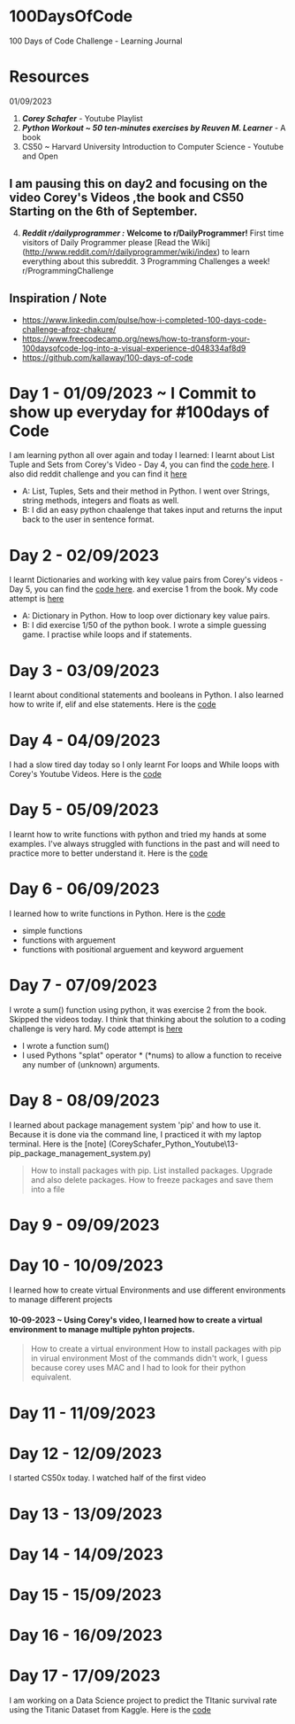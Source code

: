 # 100DaysOfCode
100 Days of Code Challenge - Learning Journal

# Resources
01/09/2023
 1.  ***Corey Schafer*** - Youtube Playlist
 2. ***Python Workout ~ 50 ten-minutes exercises by Reuven M. Learner*** - A book
 3. CS50 ~ Harvard University Introduction to Computer Science - Youtube and Open 


 ## I am pausing this on day2 and focusing on the video Corey's Videos ,the book and CS50 Starting on the 6th of September.
 4.  ***Reddit r/dailyprogrammer :*** **Welcome to r/DailyProgrammer!** First time visitors of Daily Programmer please [Read the Wiki] (http://www.reddit.com/r/dailyprogrammer/wiki/index) to learn everything about this subreddit. 3 Programming Challenges a week! r/ProgrammingChallenge

 ## Inspiration / Note
 - https://www.linkedin.com/pulse/how-i-completed-100-days-code-challenge-afroz-chakure/
 - https://www.freecodecamp.org/news/how-to-transform-your-100daysofcode-log-into-a-visual-experience-d048334af8d9
 - https://github.com/kallaway/100-days-of-code


# Day 1 - 01/09/2023 ~ I Commit to show up everyday for #100days of Code

I am learning python all over again and today I learned:
I learnt about List Tuple and Sets from Corey's Video - Day 4, you can find the [code here](CoreySchafer_Python_Youtube\4-Lists_Tuples_and_Sets.py). I also did reddit challenge and you can find it [here](Day01\Day01.md)

- A: List, Tuples, Sets and their method in Python. I went over Strings, string methods, integers and floats as well.
- B: I did an easy python chaalenge that takes input and returns the input back to the user in sentence format.

# Day 2 - 02/09/2023
I learnt Dictionaries and working with key value pairs from Corey's videos - Day 5, you can find the [code here](CoreySchafer_Python_Youtube\5-Dictionaries_Working_with_Key_Value_Pairs.py). 
and exercise 1 from the book. My code attempt is [here](Day02\exercise1_Number_guessing_game.py)

- A: Dictionary in Python. How to loop over dictionary key value pairs.
- B: I did exercise 1/50 of the python book. I wrote a simple guessing game. I practise while loops and if statements.

# Day 3 - 03/09/2023
I learnt about conditional statements and booleans in Python. I also learned how to write if, elif and else statements. Here is the [code](CoreySchafer_Python_Youtube\6-Conditionals_and_Booleans_If_Else_and_Elif_Statement.py)

# Day 4 - 04/09/2023
I had a slow tired day today so I only learnt For loops and While loops with Corey's Youtube Videos. Here is the [code](CoreySchafer_Python_Youtube\7-Loops_and_Iterations_For_While_Loops.py)

# Day 5 - 05/09/2023
I learnt how to write functions with python and tried my hands at some examples. I've always struggled with functions in the past and will need to practice more to better understand it. Here is the [code](CoreySchafer_Python_Youtube\7-Loops_and_Iterations_For_While_Loops.py)

# Day 6 - 06/09/2023
I learned how to write functions in Python. Here is the [code](CoreySchafer_Python_Youtube\8-Functions.py)

* simple functions
* functions with arguement
* functions with positional arguement and keyword arguement

# Day 7 - 07/09/2023
I wrote a sum() function using python, it was exercise 2 from the book. Skipped the videos today. I think that thinking about the solution to a coding challenge is very hard. My code attempt is [here](Day06_07\Exercise2_summing_numbers.py)
* I wrote a function sum()
* I used Pythons "splat" operator * (*nums) to allow a function to receive any number of (unknown) arguments.


# Day 8 - 08/09/2023
I learned about package management system 'pip' and how to use it. Because it is done via the command line, I practiced it with my laptop terminal. Here is the [note] (CoreySchafer_Python_Youtube\13-pip_package_management_system.py)

 > How to install packages with pip.
 > List installed packages.
 > Upgrade and also delete packages.
 > How to freeze packages and save them into a file

# Day 9 - 09/09/2023

# Day 10 - 10/09/2023
I learned how to create virtual Environments and use different environments to manage different projects
#### 10-09-2023 ~ Using Corey's video, I learned how to create a virtual environment to manage multiple pyhton projects.

 > How to create a virtual environment
 > How to install packages with pip in virual environment
 > Most of the commands didn't work, I guess because corey uses MAC and I had to look for their python equivalent.


# Day 11 - 11/09/2023

# Day 12 - 12/09/2023
I started CS50x today. I watched half of the first video

# Day 13 - 13/09/2023


# Day 14 - 14/09/2023

# Day 15 - 15/09/2023

# Day 16 - 16/09/2023

# Day 17 - 17/09/2023
I am working on a Data Science project to predict the TItanic survival rate using the Titanic Dataset from Kaggle. Here is the [code]()

